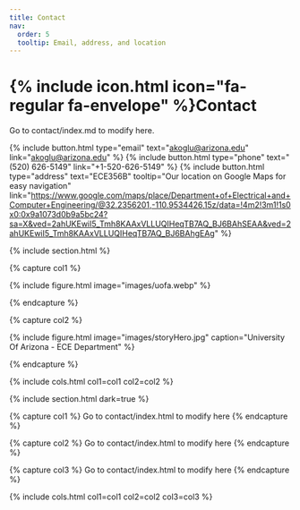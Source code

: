 ```yaml
---
title: Contact
nav:
  order: 5
  tooltip: Email, address, and location
---
```


# {% include icon.html icon="fa-regular fa-envelope" %}Contact

Go to contact/index.md to modify here.

{%
  include button.html
  type="email"
  text="akoglu@arizona.edu"
  link="akoglu@arizona.edu"
%}
{%
  include button.html
  type="phone"
  text="(520) 626-5149"
  link="+1-520-626-5149"
%}
{%
  include button.html
  type="address"
  text="ECE356B"
  tooltip="Our location on Google Maps for easy navigation"
  link="https://www.google.com/maps/place/Department+of+Electrical+and+Computer+Engineering/@32.2356201,-110.9534426,15z/data=!4m2!3m1!1s0x0:0x9a1073d0b9a5bc24?sa=X&ved=2ahUKEwiI5_Tmh8KAAxVLLUQIHeqTB7AQ_BJ6BAhSEAA&ved=2ahUKEwiI5_Tmh8KAAxVLLUQIHeqTB7AQ_BJ6BAhgEAg"
%}

{% include section.html %}

{% capture col1 %}

{%
  include figure.html
  image="images/uofa.webp"
%}

{% endcapture %}

{% capture col2 %}

{%
  include figure.html
  image="images/storyHero.jpg"
  caption="University Of Arizona - ECE Department"
%}

{% endcapture %}

{% include cols.html col1=col1 col2=col2 %}

{% include section.html dark=true %}

{% capture col1 %}
Go to contact/index.html to modify here
{% endcapture %}

{% capture col2 %}
Go to contact/index.html to modify here
{% endcapture %}

{% capture col3 %}
Go to contact/index.html to modify here
{% endcapture %}

{% include cols.html col1=col1 col2=col2 col3=col3 %}
